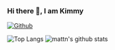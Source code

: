 ### Hi there 👋, I am Kimmy

[![Github](https://img.shields.io/github/followers/kenpusney?label=Follow&style=social)](https://github.com/kenpusney)



![Top Langs](https://github-readme-stats.vercel.app/api/top-langs/?username=kenpusney&hide=html)
![mattn's github stats](https://github-readme-stats.vercel.app/api?username=kenpusney&show_icons=true&count_private=true&line_height=40)
